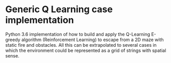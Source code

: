 # Generic Q Learning case implementation
Python 3.6 implementation of how to build and apply the Q-Learning E-greedy algorithm (Reinforcement Learning) to escape from a 2D maze with static fire and obstacles. All this can be extrapolated to several cases in which the environment could be represented as a grid of strings with spatial sense.


